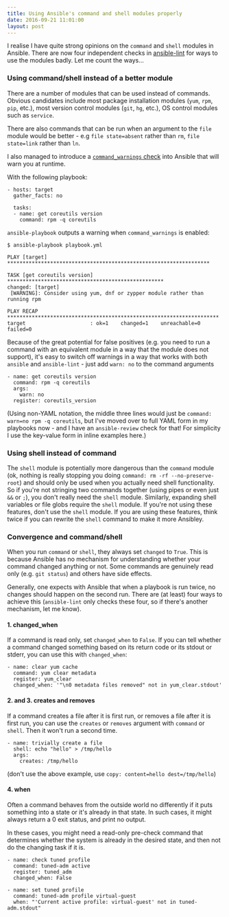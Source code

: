 ```yaml
---
title: Using Ansible's command and shell modules properly
date: 2016-09-21 11:01:00
layout: post
---
```

I realise I have quite strong opinions on the `command` and
`shell` modules in Ansible. There are now four independent checks in
[ansible-lint](https://github.com/willthames/ansible-lint) for ways to
use the modules badly. Let me count the ways...

### Using command/shell instead of a better module

There are a number of modules that can be used instead of commands.
Obvious candidates include most package installation modules
(`yum`, `rpm`, `pip`, etc.), most version control modules (`git`,
`hg`, etc.), OS control modules such as `service`.

There are also commands that can be run when an argument to the
`file` module would be better - e.g `file state=absent` rather
than `rm`, `file state=link` rather than `ln`.

I also managed
to introduce a [`command_warnings` check](http://docs.ansible.com/ansible/intro_configuration.html#command-warnings)
into Ansible that will warn you at runtime.

With the following playbook:

```
- hosts: target
  gather_facts: no

  tasks:
  - name: get coreutils version
    command: rpm -q coreutils
```

`ansible-playbook` outputs a warning when `command_warnings` is enabled:

```
$ ansible-playbook playbook.yml

PLAY [target] ******************************************************************

TASK [get coreutils version] ***************************************************
changed: [target]
 [WARNING]: Consider using yum, dnf or zypper module rather than running rpm

PLAY RECAP *********************************************************************
target                     : ok=1    changed=1    unreachable=0    failed=0
```

Because of the great potential for false positives (e.g. you
need to run a command with an equivalent module in a way that the module
does not support), it's easy to switch off warnings in a way
that works with both `ansible` and `ansible-lint` - just add
`warn: no` to the command arguments

```
- name: get coreutils version
  command: rpm -q coreutils
  args:
    warn: no
  register: coreutils_version
```

(Using non-YAML notation, the middle three lines would just be
`command: warn=no rpm -q coreutils`, but I've moved over to full
YAML form in my playbooks now - and I have an `ansible-review`
check for that! For simplicity I use the key-value form in inline
examples here.)

### Using shell instead of command

The `shell` module is potentially more dangerous than the `command`
module (ok, nothing is really stopping you doing `command: rm -rf --no-preserve-root`)
and should only be used when you actually need shell functionality.
So if you're not stringing two commands together (using pipes or
even just `&&` or `;`), you don't really need the `shell` module.
Similarly, expanding shell variables or file globs require the
`shell` module. If you're not using these features, don't use
the `shell` module. If you are using these features, think twice
if you can rewrite the `shell` command to make it more Ansibley.

### Convergence and command/shell

When you run `command` or `shell`, they always set `changed` to `True`.
This is because Ansible has no mechanism for understanding whether
your command changed anything or not. Some commands are genuinely
read only (e.g. `git status`) and others have side effects. 

Generally, one expects with Ansible that when a playbook is run
twice, no changes should happen on the second run. There are
(at least) four ways to achieve this (`ansible-lint` only checks
these four, so if there's another mechanism, let me know).

#### 1. changed_when

If a command is read only, set `changed_when` to `False`. If you
can tell whether a command changed something based on its return
code or its stdout or stderr, you can use this with `changed_when`:

```
- name: clear yum cache
  command: yum clear metadata
  register: yum_clear
  changed_when: '"\n0 metadata files removed" not in yum_clear.stdout'
```

#### 2. and 3. creates and removes

If a command creates a file after it is first run, or removes a file
after it is first run, you can use the `creates` or `removes` argument
with `command` or `shell`. Then it won't run a second time.

```
- name: trivially create a file
  shell: echo "hello" > /tmp/hello
  args:
    creates: /tmp/hello
```

(don't use the above example, use `copy: content=hello dest=/tmp/hello`)

#### 4. when

Often a command behaves from the outside world no differently if it
puts something into a state or it's already in that state. In such
cases, it might always return a 0 exit status, and print no output.

In these cases, you might need a read-only pre-check command that
determines whether the system is already in the desired state, and
then not do the changing task if it is.

```
- name: check tuned profile
  command: tuned-adm active
  register: tuned_adm
  changed_when: False

- name: set tuned profile
  command: tuned-adm profile virtual-guest
  when: "'Current active profile: virtual-guest' not in tuned-adm.stdout"
```

